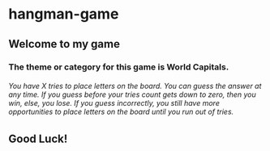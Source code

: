 # hangman-game

## Welcome to my game

### The theme or category for this game is World Capitals.  

###### You have X tries to place letters on the board.  You can guess the answer at any time.  If you guess before your tries count gets down to zero, then you win, else, you lose.  If you guess incorrectly, you still have more opportunities to place letters on the board until you run out of tries.

## Good Luck!
